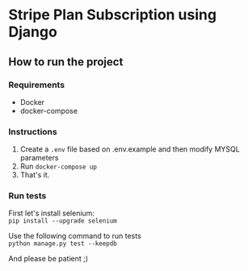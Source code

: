 # Stripe Plan Subscription using Django

## How to run the project

### Requirements
- Docker
- docker-compose

### Instructions
1. Create a `.env` file based on .env.example and then modify MYSQL parameters
2. Run `docker-compose up`
3. That's it.

### Run tests

First let's install selenium:  
`pip install --upgrade selenium`

Use the following command to run tests  
`python manage.py test --keepdb `

And please be patient ;)
